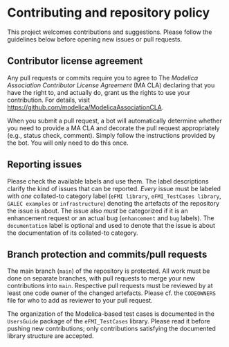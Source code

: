 # Contributing and repository policy


This project welcomes contributions and suggestions. Please follow the guidelines below before opening new issues or pull requests.

## Contributor license agreement

Any pull requests or commits require you to agree to The _Modelica Association Contributor License Agreement_ (MA CLA) declaring that you have the right to, and actually do, grant us the rights to use your contribution. For details, visit https://github.com/modelica/ModelicaAssociationCLA.

When you submit a pull request, a bot will automatically determine whether you need to provide a MA CLA and decorate the pull request appropriately (e.g., status check, comment). Simply follow the instructions provided by the bot. You will only need to do this once.

## Reporting issues

Please check the available labels and use them. The label descriptions clarify the kind of issues that can be reported. _Every_ issue must be labeled with _one_ collated-to category label (`eFMI library`, `eFMI_TestCases library`, `GALEC examples` or `infrastructure`) denoting the artefacts of the repository the issue is about. The issue also _must_ be categorized if it is an enhancement request or an actual bug (`enhancement` and `bug` labels). The `documentation` label is optional and used to denote that the issue is about the documentation of its collated-to category.

## Branch protection and commits/pull requests

The main branch (`main`) of the repository is protected. All work must be done on separate branches, with pull requests to merge your new contributions into `main`. Respective pull requests must be reviewed by at least one code owner of the changed artefacts. Please cf. the `CODEOWNERS` file for who to add as reviewer to your pull request.

The organization of the Modelica-based test cases is documented in the `UsersGuide` package of the `eFMI_TestCases` library. Please read it before pushing new contributions; only contributions satisfying the documented library structure are accepted.